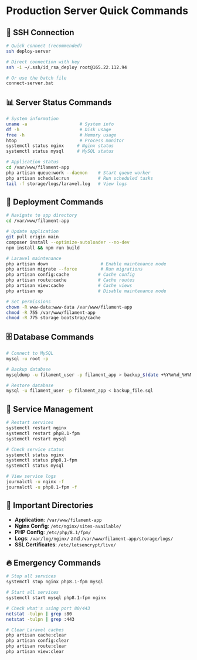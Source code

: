 # Production Server Quick Commands

## 🔐 SSH Connection
```bash
# Quick connect (recommended)
ssh deploy-server

# Direct connection with key
ssh -i ~/.ssh/id_rsa_deploy root@165.22.112.94

# Or use the batch file
connect-server.bat
```

## 📊 Server Status Commands
```bash
# System information
uname -a                    # System info
df -h                       # Disk usage
free -h                     # Memory usage
htop                        # Process monitor
systemctl status nginx     # Nginx status
systemctl status mysql     # MySQL status

# Application status
cd /var/www/filament-app
php artisan queue:work --daemon    # Start queue worker
php artisan schedule:run           # Run scheduled tasks
tail -f storage/logs/laravel.log   # View logs
```

## 🚀 Deployment Commands
```bash
# Navigate to app directory
cd /var/www/filament-app

# Update application
git pull origin main
composer install --optimize-autoloader --no-dev
npm install && npm run build

# Laravel maintenance
php artisan down                    # Enable maintenance mode
php artisan migrate --force         # Run migrations
php artisan config:cache           # Cache config
php artisan route:cache            # Cache routes
php artisan view:cache             # Cache views
php artisan up                     # Disable maintenance mode

# Set permissions
chown -R www-data:www-data /var/www/filament-app
chmod -R 755 /var/www/filament-app
chmod -R 775 storage bootstrap/cache
```

## 🗄️ Database Commands
```bash
# Connect to MySQL
mysql -u root -p

# Backup database
mysqldump -u filament_user -p filament_app > backup_$(date +%Y%m%d_%H%M%S).sql

# Restore database
mysql -u filament_user -p filament_app < backup_file.sql
```

## 🔧 Service Management
```bash
# Restart services
systemctl restart nginx
systemctl restart php8.1-fpm
systemctl restart mysql

# Check service status
systemctl status nginx
systemctl status php8.1-fpm
systemctl status mysql

# View service logs
journalctl -u nginx -f
journalctl -u php8.1-fpm -f
```

## 📁 Important Directories
- **Application**: `/var/www/filament-app`
- **Nginx Config**: `/etc/nginx/sites-available/`
- **PHP Config**: `/etc/php/8.1/fpm/`
- **Logs**: `/var/log/nginx/` and `/var/www/filament-app/storage/logs/`
- **SSL Certificates**: `/etc/letsencrypt/live/`

## 🔥 Emergency Commands
```bash
# Stop all services
systemctl stop nginx php8.1-fpm mysql

# Start all services
systemctl start mysql php8.1-fpm nginx

# Check what's using port 80/443
netstat -tulpn | grep :80
netstat -tulpn | grep :443

# Clear Laravel caches
php artisan cache:clear
php artisan config:clear
php artisan route:clear
php artisan view:clear
```